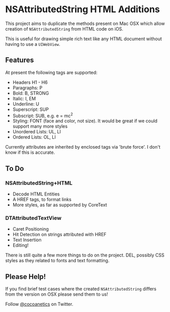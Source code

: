 # NSAttributedString HTML Additions

This project aims to duplicate the methods present on Mac OSX which allow creation of `NSAttributedString` from HTML code on iOS.

This is useful for drawing simple rich text like any HTML document without having to use a `UIWebView`.

## Features

At present the following tags are supported:

* Headers H1 - H6
* Paragraphs: P
* Bold: B, STRONG
* Italic: I, EM
* Underline: U
* Superscript: SUP
* Subscript: SUB, e.g. e = mc<sup>2</sup>
* Styling: FONT (face and color, not size). It would be great if we could support many more styles
* Unordered Lists: UL, LI
* Ordered Lists: OL, LI

Currently attributes are inherited by enclosed tags via 'brute force'. I don't know if this is accurate.

## To Do

### NSAttributedString+HTML

* Decode HTML Entities
* A HREF tags, to format links
* More styles, as far as supported by CoreText

### DTAttributedTextView

* Caret Positioning
* Hit Detection on strings attributed with HREF
* Text Insertion
* Editing!

There is still quite a few more things to do on the project. DEL, possibly CSS styles as they related to fonts and text formatting.

## Please Help!

If you find brief test cases where the created `NSAttributedString` differs from the version on OSX please send them to us!

Follow [@cocoanetics](http://twitter.com/cocoanetics) on Twitter.
